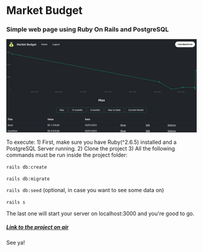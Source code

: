 # Market Budget

### Simple web page using Ruby On Rails and PostgreSQL

![Image](https://github.com/vmpires/vmpires/blob/main/market_budget.jpg)

To execute: 1) First, make sure you have Ruby(^2.6.5) installed and a PostgreSQL Server running. 2) Clone the project 3) All the following commands must be run inside the project folder:

`rails db:create`

`rails db:migrate`

`rails db:seed` (optional, in case you want to see some data on)

`rails s`

The last one will start your server on localhost:3000 and you're good to go.

##### [Link to the project on air](shorturl.at/eotIV)

See ya!
